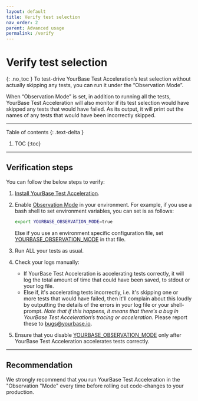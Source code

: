 ```yaml
---
layout: default
title: Verify test selection
nav_order: 2
parent: Advanced usage
permalink: /verify
---
```


# Verify test selection
{: .no_toc }
To test-drive YourBase Test Acceleration’s test selection without actually skipping any tests, you can run it under the “Observation Mode”.

When “Observation Mode” is set, in addition to running all the tests, YourBase Test Acceleration will also monitor if its test selection would have skipped any tests that would have failed. As its output, it will print out the names of any tests that would have been incorrectly skipped. 

---

Table of contents
{: .text-delta }
1. TOC
{:toc}

---

## Verification steps
You can follow the below steps to verify: 

1. [Install YourBase Test Acceleration](../install.md).
2. Enable [Observation Mode](../reference/configuration-options.md/#yourbase_observation_mode) in your environment. For example, if you use a bash shell to set environment variables, you can set is as follows:
   ```sh
   export YOURBASE_OBSERVATION_MODE=true
   ```
   
   Else if you use an environment specific configuration file, set [YOURBASE_OBSERVATION_MODE](../reference/configuration-options.md/#yourbase_observation_mode) in that file.

3. Run ALL your tests as usual.
4. Check your logs manually:
   - If YourBase Test Acceleration is accelerating tests correctly, it will log the total amount of time that could have been saved, to stdout or your log file.
   - Else if, it's accelerating tests incorrectly, i.e. it's skipping one or more tests that would have failed, then it'll complain about this loudly by outputting the details of the errors in your log file or your shell-prompt. _Note that if this happens, it means that there's a bug in YourBase Test Acceleration’s tracing or acceleration._ Please report these to bugs@yourbase.io.
5. Ensure that you disable [YOURBASE_OBSERVATION_MODE](../reference/configuration-options.md/#yourbase_observation_mode) only after YourBase Test Acceleration accelerates tests correctly.

---

## Recommendation
We strongly recommend that you run YourBase Test Acceleration in the "Observation "Mode" every time before rolling out code-changes to your production.